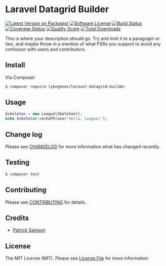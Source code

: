 # Laravel Datagrid Builder

[![Latest Version on Packagist][ico-version]][link-packagist]
[![Software License][ico-license]](LICENSE.md)
[![Build Status][ico-travis]][link-travis]
[![Coverage Status][ico-scrutinizer]][link-scrutinizer]
[![Quality Score][ico-code-quality]][link-code-quality]
[![Total Downloads][ico-downloads]][link-downloads]

This is where your description should go. Try and limit it to a paragraph or two, and maybe throw in a mention of what
PSRs you support to avoid any confusion with users and contributors.

## Install

Via Composer

``` bash
$ composer require lykegenes/laravel-datagrid-builder
```

## Usage

``` php
$skeleton = new League\Skeleton();
echo $skeleton->echoPhrase('Hello, League!');
```

## Change log

Please see [CHANGELOG](CHANGELOG.md) for more information what has changed recently.

## Testing

``` bash
$ composer test
```

## Contributing

Please see [CONTRIBUTING](CONTRIBUTING.md) for details.

## Credits

- [Patrick Samson][link-author]

## License

The MIT License (MIT). Please see [License File](LICENSE.md) for more information.

[ico-version]: https://img.shields.io/packagist/v/lykegenes/laravel-datagrid-builder.svg?style=flat-square
[ico-license]: https://img.shields.io/badge/license-MIT-brightgreen.svg?style=flat-square
[ico-travis]: https://img.shields.io/travis/thephpleague/laravel-datagrid-builder/master.svg?style=flat-square
[ico-scrutinizer]: https://img.shields.io/scrutinizer/coverage/g/thephpleague/laravel-datagrid-builder.svg?style=flat-square
[ico-code-quality]: https://img.shields.io/scrutinizer/g/thephpleague/laravel-datagrid-builder.svg?style=flat-square
[ico-downloads]: https://img.shields.io/packagist/dt/league/laravel-datagrid-builder.svg?style=flat-square

[link-packagist]: https://packagist.org/packages/lykegenes/laravel-datagrid-builder
[link-travis]: https://travis-ci.org/thephpleague/laravel-datagrid-builder
[link-scrutinizer]: https://scrutinizer-ci.com/g/thephpleague/laravel-datagrid-builder/code-structure
[link-code-quality]: https://scrutinizer-ci.com/g/thephpleague/laravel-datagrid-builder
[link-downloads]: https://packagist.org/packages/league/laravel-datagrid-builder
[link-author]: https://github.com/Lykegenes
[link-contributors]: ../../contributors
